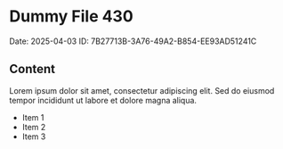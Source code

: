# Dummy File 430

Date: 2025-04-03
ID: 7B27713B-3A76-49A2-B854-EE93AD51241C

## Content

Lorem ipsum dolor sit amet, consectetur adipiscing elit.
Sed do eiusmod tempor incididunt ut labore et dolore magna aliqua.

* Item 1
* Item 2
* Item 3
